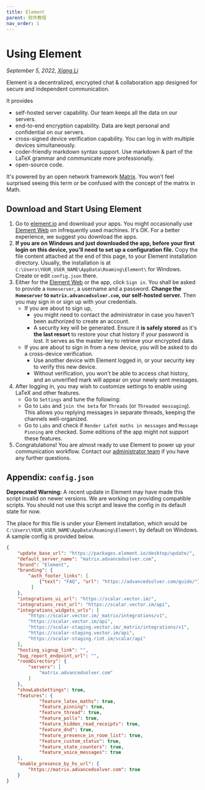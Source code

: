 ```yaml
---
title: Element
parent: 软件教程
nav_order: 1
---
```


# Using Element

*September 5, 2022, [Xiang Li](mailto:646873166@qq.com)*

Element is a decentralized, encrypted chat & collaboration app designed for secure and independent communication.

It provides

- self-hosted server capability. Our team keeps all the data on our servers.
- end-to-end encryption capability. Data are kept personal and confidential on our servers.
- cross-signed device verification capability. You can log in with multiple devices simultaneously.
- coder-friendly markdown syntax support. Use markdown & part of the LaTeX grammar and communicate more professionally.
- open-source code.

It's powered by an open network framework [Matrix](https://matrix.org). You won't feel surprised seeing this term or be confused with the concept of the matrix in Math.

## Download and Start Using Element

1. Go to [element.io](https://element.io/get-started) and download your apps. You might occasionally use [Element Web](https://element.advancedsolver.com) on infrequently used machines. It's OK. For a better experience, we suggest you download the apps.
2. **If you are on Windows and just downloaded the app, before your first login on this device, you'll need to set up a configuration file.** Copy the file content attached at the end of this page, to your Element installation directory. Usually, the installation is at `C:\Users\YOUR_USER_NAME\AppData\Roaming\Element\` for Windows. Create or edit `config.json` there.
3. Either for the [Element Web](https://element.advancedsolver.com) or the app, click `Sign in`. You shall be asked to provide a `Homeserver`, a username and a password. **Change the `Homeserver` to `matrix.advancedsolver.com`, our self-hosted server.** Then you may sign in or sign up with your credentials.
    - If you are about to sign up,
      - you might need to contact the administrator in case you haven't been authorized to create an account.
      - A security key will be generated. Ensure it **is safely stored** as it's **the last resort** to restore your chat history if your password is lost. It serves as the master key to retrieve your encrypted data.
    - If you are about to sign in from a new device, you will be asked to do a cross-device verification.
      - Use another device with Element logged in, or your security key to verify this new device.
      - Without verification, you won't be able to access chat history, and an unverified mark will appear on your newly sent messages.
4. After logging in, you may wish to customize settings to enable using LaTeX and other features.
    - Go to `Settings` and tune the following:
    - Go to `Labs` and `join the beta` for `Threads` (or `Threaded messaging`). This allows you replying messages in separate threads, keeping the channels well-organized.
    - Go to `Labs` and check if `Render LaTeX maths in messages` and `Message Pinning` are checked. Some editions of the app might not support these features.
5. Congratulations! You are almost ready to use Element to power up your communication workflow. Contact our [administrator team](mailto:cash_admin@163.com) if you have any further questions.

## Appendix: `config.json`

**Deprecated Warning:** A recent update in Element may have made this script invalid on newer versions. We are working on providing compatible scripts. You should not use this script and leave the config in its default state for now.

The place for this file is under your Element installation, which would be `C:\Users\YOUR_USER_NAME\AppData\Roaming\Element\` by default on Windows.
A sample config is provided below.

~~~ json
{
    "update_base_url": "https://packages.element.io/desktop/update/",
    "default_server_name": "matrix.advancedsolver.com",
    "brand": "Element",
    "branding": {
        "auth_footer_links": [
            {"text": "FAQ", "url": "https://advancedsolver.com/guide/"}
         ]
    },
    "integrations_ui_url": "https://scalar.vector.im/",
    "integrations_rest_url": "https://scalar.vector.im/api",
    "integrations_widgets_urls": [
        "https://scalar.vector.im/_matrix/integrations/v1",
        "https://scalar.vector.im/api",
        "https://scalar-staging.vector.im/_matrix/integrations/v1",
        "https://scalar-staging.vector.im/api",
        "https://scalar-staging.riot.im/scalar/api"
    ],
    "hosting_signup_link": "",
    "bug_report_endpoint_url": "",
    "roomDirectory": {
        "servers": [
            "matrix.advancedsolver.com"
        ]
    },
    "showLabsSettings": true,
    "features": {
            "feature_latex_maths": true,
            "feature_pinning": true,
            "feature_thread": true,
            "feature_polls": true,
            "feature_hidden_read_receipts": true,
            "feature_dnd": true,
            "feature_presence_in_room_list": true,
            "feature_custom_status": true,
            "feature_state_counters": true,
            "feature_voice_messages": true
    },
    "enable_presence_by_hs_url": {
        "https://matrix.advancedsolver.com": true
    }
}
~~~
